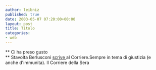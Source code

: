 ```yaml
---
author: leibniz
published: true
date: 2003-05-07 07:20:00+00:00
layout: post
title: Titolo
categories:
- web
---
```


 ** Ci ha preso gusto   
** Stavolta Berlusconi  [   scrive ](http://www.corriere.it/edicola/index.jsp?path=COMMENTI&doc=BERLUS)al Corriere.Sempre in tema di giustizia (e anche d'immunita).
Il Corriere della Sera
